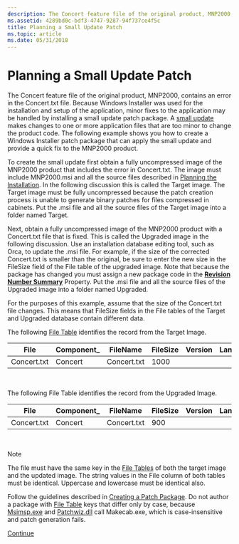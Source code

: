 ```yaml
---
description: The Concert feature file of the original product, MNP2000, contains an error in the Concert.txt file.
ms.assetid: 4289bd0c-bdf3-4747-9287-94f737ce4f5c
title: Planning a Small Update Patch
ms.topic: article
ms.date: 05/31/2018
---
```


# Planning a Small Update Patch

The Concert feature file of the original product, MNP2000, contains an error in the Concert.txt file. Because Windows Installer was used for the installation and setup of the application, minor fixes to the application may be handled by installing a small update patch package. A [small update](small-updates.md) makes changes to one or more application files that are too minor to change the product code. The following example shows you how to create a Windows Installer patch package that can apply the small update and provide a quick fix to the MNP2000 product.

To create the small update first obtain a fully uncompressed image of the MNP2000 product that includes the error in Concert.txt. The image must include MNP2000.msi and all the source files described in [Planning the Installation](planning-the-installation.md). In the following discussion this is called the Target image. The Target image must be fully uncompressed because the patch creation process is unable to generate binary patches for files compressed in cabinets. Put the .msi file and all the source files of the Target image into a folder named Target.

Next, obtain a fully uncompressed image of the MNP2000 product with a Concert.txt file that is fixed. This is called the Upgraded image in the following discussion. Use an installation database editing tool, such as Orca, to update the .msi file. For example, if the size of the corrected Concert.txt is smaller than the original, be sure to enter the new size in the FileSize field of the File table of the upgraded image. Note that because the package has changed you must assign a new package code in the [**Revision Number Summary**](revision-number-summary.md) Property. Put the .msi file and all the source files of the Upgraded image into a folder named Upgraded.

For the purposes of this example, assume that the size of the Concert.txt file changes. This means that FileSize fields in the File tables of the Target and Upgraded database contain different data.

The following [File Table](file-table.md) identifies the record from the Target Image.



| File        | Component\_ | FileName    | FileSize | Version | Language | Attributes | Sequence |
|-------------|-------------|-------------|----------|---------|----------|------------|----------|
| Concert.txt | Concert     | Concert.txt | 1000     |         |          | 0          | 1        |



 

The following File Table identifies the record from the Upgraded Image.



| File        | Component\_ | FileName    | FileSize | Version | Language | Attributes | Sequence |
|-------------|-------------|-------------|----------|---------|----------|------------|----------|
| Concert.txt | Concert     | Concert.txt | 900      |         |          | 0          | 1        |



 

> [!Note]
> The file must have the same key in the [File Tables](file-table.md) of both the target image and the updated image. The string values in the File column of both tables must be identical. Uppercase and lowercase must be identical also.
> 
> Follow the guidelines described in [Creating a Patch Package](creating-a-patch-package.md). Do not author a package with [File Table](file-table.md) keys that differ only by case, because [Msimsp.exe](msimsp-exe.md) and [Patchwiz.dll](patchwiz-dll.md) call Makecab.exe, which is case-insensitive and patch generation fails.

[Continue](creating-a-patch-creation-properties-file.md)

 

 



